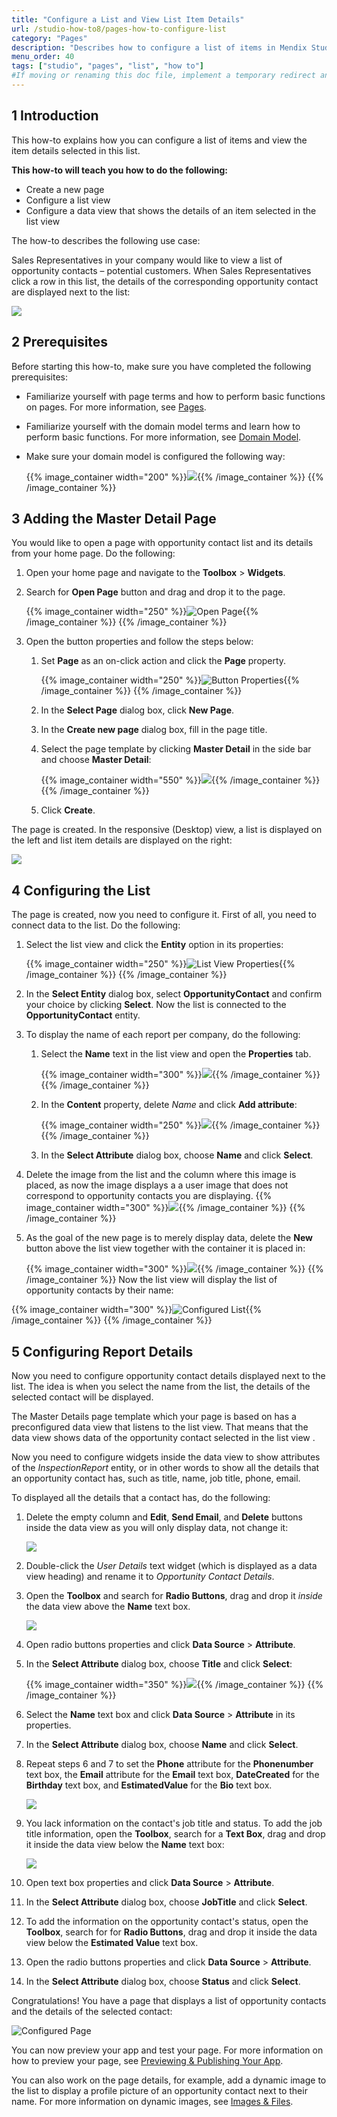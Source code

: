 ```yaml
---
title: "Configure a List and View List Item Details"
url: /studio-how-to8/pages-how-to-configure-list
category: "Pages"
description: "Describes how to configure a list of items in Mendix Studio."
menu_order: 40
tags: ["studio", "pages", "list", "how to"]
#If moving or renaming this doc file, implement a temporary redirect and let the respective team know they should update the URL in the product. See Mapping to Products for more details.
---
```


## 1 Introduction 

This how-to explains how you can configure a list of items and view the item details selected in this list. 

**This how-to will teach you how to do the following:**

* Create a new page
* Configure a list view
* Configure a data view that shows the details of an item selected in the list view

The how-to describes the following use case: 

Sales Representatives in your company would like to view a list of opportunity contacts – potential customers. When Sales Representatives click a row in this list, the details of the corresponding opportunity contact are displayed next to the list:

![](/attachments/studio-how-to8/pages/pages-how-to-configure-list/configured-page.png)

## 2 Prerequisites

Before starting this how-to, make sure you have completed the following prerequisites:

* Familiarize yourself with page terms and how to perform basic functions on pages. For more information, see [Pages](/studio8/page-editor). 

* Familiarize yourself with the domain model terms and learn how to perform basic functions. For more information, see [Domain Model](/studio8/domain-models).

* Make sure your domain model is configured the following way:

    {{% image_container width="200" %}}![](/attachments/studio-how-to8/pages/pages-how-to-configure-list/domain-model.png){{% /image_container %}} 
{{% /image_container %}}
## 3 Adding the Master Detail Page

You would like to open a page with opportunity contact list and its details from your home page. Do the following:

1. Open your home page and navigate to the **Toolbox** > **Widgets**.

2. Search for **Open Page** button and drag and drop it to the page.

	{{% image_container width="250" %}}![Open Page](/attachments/studio-how-to8/pages/pages-how-to-configure-list/open-page-button.png){{% /image_container %}}
{{% /image_container %}}
3. Open the button properties and follow the steps below:

    1. Set **Page** as an on-click action and click the **Page** property.

    	{{% image_container width="250" %}}![Button Properties](/attachments/studio-how-to8/pages/pages-how-to-configure-list/button-properties.png){{% /image_container %}}
{{% /image_container %}}
    2.  In the **Select Page** dialog box, click **New Page**.

    3.  In the **Create new page** dialog box, fill in the page title. 

    4. Select the page template by clicking **Master Detail** in the side bar and choose **Master Detail**:

    	{{% image_container width="550" %}}![](/attachments/studio-how-to8/pages/pages-how-to-configure-list/create-master-detail.png){{% /image_container %}}
{{% /image_container %}}
    5. Click **Create**.


The page is created. In the responsive (Desktop) view, a list is displayed on the left and list item details are displayed on the right:

![](/attachments/studio-how-to8/pages/pages-how-to-configure-list/master-details.png) 

## 4 Configuring the List

The page is created, now you need to configure it. First of all, you need to connect data to the list. Do the following:

1. Select the list view and click the **Entity** option in its properties:

	{{% image_container width="250" %}}![List View Properties](/attachments/studio-how-to8/pages/pages-how-to-configure-list/list-view-entity.png){{% /image_container %}}
{{% /image_container %}}
2. In the **Select Entity** dialog box, select **OpportunityContact** and confirm your choice by clicking **Select**. Now the list is connected to the **OpportunityContact** entity. 

3. To display the name of each report per company, do the following:

    1. Select the **Name** text in the list view and open the **Properties** tab.

    	{{% image_container width="300" %}}![](/attachments/studio-how-to8/pages/pages-how-to-configure-list/text.png){{% /image_container %}}
{{% /image_container %}}
    2. In the **Content** property, delete *Name* and click **Add attribute**:

    	{{% image_container width="250" %}}![](/attachments/studio-how-to8/pages/pages-how-to-configure-list/text-content.png){{% /image_container %}}
{{% /image_container %}}
    3. In the **Select Attribute** dialog box, choose **Name** and click **Select**. 

4. Delete the image from the list and the column where this image is placed, as now the image displays a a user image that does not correspond to opportunity contacts you are displaying.
    {{% image_container width="300" %}}![](/attachments/studio-how-to8/pages/pages-how-to-configure-list/list-with-no-image.png){{% /image_container %}}
{{% /image_container %}}
5. As the goal of the new page is to merely display data, delete the **New** button above the list view together with the container it is placed in:

    {{% image_container width="300" %}}![](/attachments/studio-how-to8/pages/pages-how-to-configure-list/container.png){{% /image_container %}}
{{% /image_container %}}
Now the list view will display the list of opportunity contacts by their name:

{{% image_container width="300" %}}![Configured List](/attachments/studio-how-to8/pages/pages-how-to-configure-list/list-configured.png){{% /image_container %}} 
{{% /image_container %}}
## 5 Configuring Report Details

Now you need to configure opportunity contact details displayed next to the list. The idea is when you select the name from the list, the details of the selected contact will be displayed. 

The Master Details page template which your page is based on has a preconfigured data view that listens to the list view. That means that the data view shows data of the opportunity contact selected in the list view . 

Now you need to configure widgets inside the data view to show attributes of the *InspectionReport* entity, or in other words to show all the details that an opportunity contact has, such as title, name, job title, phone, email. 

To displayed all the details that a contact has, do the following:

1. Delete the empty column and **Edit**, **Send Email**, and **Delete** buttons inside the data view as you will only display data, not change it:

    ![](/attachments/studio-how-to8/pages/pages-how-to-configure-list/data-view-buttons.png)

2. Double-click the *User Details* text widget (which is displayed as a data view heading) and rename it to *Opportunity Contact Details*. 

3. Open the **Toolbox** and search for **Radio Buttons**, drag and drop it *inside* the data view above the **Name** text box.

    ![](/attachments/studio-how-to8/pages/pages-how-to-configure-list/radio-buttons.png)

4. Open radio buttons properties and click **Data Source** > **Attribute**.

5. In the **Select Attribute** dialog box, choose **Title** and click **Select**:

    {{% image_container width="350" %}}![](/attachments/studio-how-to8/pages/pages-how-to-configure-list/title.png){{% /image_container %}}
{{% /image_container %}}
6. Select the **Name** text box and click **Data Source** > **Attribute** in its properties. 

7. In the **Select Attribute** dialog box, choose **Name** and click **Select**.

8. Repeat steps 6 and 7 to set the **Phone** attribute for the **Phonenumber** text box, the **Email** attribute for the **Email** text box, **DateCreated**  for the **Birthday** text box, and **EstimatedValue** for the **Bio** text box. 

    ![](/attachments/studio-how-to8/pages/pages-how-to-configure-list/attributes-replaced.png)

9. You lack information on the contact's job title and status. To add the job title information, open the **Toolbox**, search for a **Text Box**, drag and drop it inside the data view below the **Name** text box:

    ![](/attachments/studio-how-to8/pages/pages-how-to-configure-list/job-title-text-box.png)

10. Open text box properties and click **Data Source** > **Attribute**. 

11. In the **Select Attribute** dialog box, choose **JobTitle** and click **Select**.

12. To add the information on the opportunity contact's status, open the **Toolbox**, search for for **Radio Buttons**, drag and drop it inside the data view below the **Estimated Value** text box.

13. Open the radio buttons properties and click **Data Source** > **Attribute**.

14. In the **Select Attribute** dialog box, choose **Status** and click **Select**.

Congratulations! You have a page that displays a list of opportunity contacts and the details of the selected contact:

![Configured Page](/attachments/studio-how-to8/pages/pages-how-to-configure-list/configured-page.png)

You can now preview your app and test your page. For more information on how to preview your page, see [Previewing & Publishing Your App](/studio8/publishing-app).

You can also work on the page details, for example, add a dynamic image to the list to display a profile picture of an opportunity contact next to their name. For more information on dynamic images, see [Images & Files](/studio8/page-editor-widgets-images-and-files).